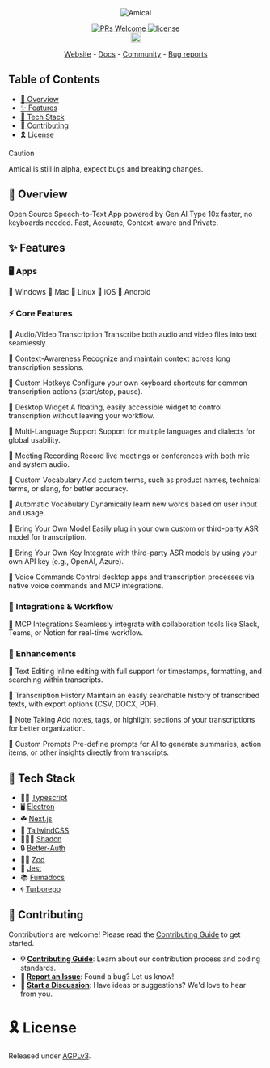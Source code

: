 <!-- Markdown with HTML -->
<div align="center">
<picture>
  <source media="(prefers-color-scheme: dark)" srcset="https://amical.ai/github-readme-header-dark.png">
  <source media="(prefers-color-scheme: light)" srcset="https://amical.ai/github-readme-header-light.png">
  <img alt="Amical" src="https://amical.ai/github-readme-header-light.png">
</picture>
</div>

<p align="center">
  <a href='http://makeapullrequest.com'>
    <img alt='PRs Welcome' src='https://img.shields.io/badge/PRs-welcome-brightgreen.svg?style=shields'/>
  </a>
  <a href="https://opensource.org/license/agpl-v3/">
    <img src="https://img.shields.io/github/license/amicalhq/amical?logo=opensourceinitiative&logoColor=white&label=License&color=8A2BE2" alt="license">
  </a>
  <br>
  <a href="https://amical.ai/community">
    <img src="https://img.shields.io/badge/discord-7289da.svg?style=flat-square&logo=discord" alt="discord" style="height: 20px;">
  </a>
</p>

<p align="center">
  <a href="https://amical.ai">Website</a> - <a href="https://amical.ai/docs">Docs</a> - <a href="https://amical.ai/community">Community</a> - <a href="https://github.com/amicalhq/amical/issues/new?assignees=&labels=bug&template=bug_report.md">Bug reports</a>
</p>

## Table of Contents

- [🔮 Overview](#-overview)
- [✨ Features](#-features)
- [🔰 Tech Stack](#-tech-stack)
- [🤗 Contributing](#-contributing)
- [🎗 License](#-license)

> [!CAUTION]
> Amical is still in alpha, expect bugs and breaking changes.

## 🔮 Overview

Open Source Speech-to-Text App powered by Gen AI
Type 10x faster, no keyboards needed. Fast, Accurate, Context-aware and Private.

## ✨ Features

### 🖥️ Apps

📅 Windows
🔄 Mac
📅 Linux
📅 iOS
📅 Android

### ⚡ Core Features

🔄 Audio/Video Transcription
Transcribe both audio and video files into text seamlessly.

🔄 Context-Awareness
Recognize and maintain context across long transcription sessions.

🔄 Custom Hotkeys
Configure your own keyboard shortcuts for common transcription actions (start/stop, pause).

🔄 Desktop Widget
A floating, easily accessible widget to control transcription without leaving your workflow.

📅 Multi-Language Support
Support for multiple languages and dialects for global usability.

📅 Meeting Recording
Record live meetings or conferences with both mic and system audio.

📅 Custom Vocabulary
Add custom terms, such as product names, technical terms, or slang, for better accuracy.

📅 Automatic Vocabulary
Dynamically learn new words based on user input and usage.

📅 Bring Your Own Model
Easily plug in your own custom or third-party ASR model for transcription.

📅 Bring Your Own Key
Integrate with third-party ASR models by using your own API key (e.g., OpenAI, Azure).

📅 Voice Commands
Control desktop apps and transcription processes via native voice commands and MCP integrations.

### 🔗 Integrations & Workflow

📅 MCP Integrations
Seamlessly integrate with collaboration tools like Slack, Teams, or Notion for real-time workflow.

### 🌟 Enhancements

📅 Text Editing
Inline editing with full support for timestamps, formatting, and searching within transcripts.

📅 Transcription History
Maintain an easily searchable history of transcribed texts, with export options (CSV, DOCX, PDF).

📅 Note Taking
Add notes, tags, or highlight sections of your transcriptions for better organization.

📅 Custom Prompts
Pre-define prompts for AI to generate summaries, action items, or other insights directly from transcripts.

## 🔰 Tech Stack

- 🧑‍💻 [Typescript](https://www.typescriptlang.org/)
- 🖥️ [Electron](https://electronjs.org/)
- ☘️ [Next.js](https://nextjs.org/)
- 🎨 [TailwindCSS](https://tailwindcss.com/)
- 🧑🏼‍🎨 [Shadcn](https://ui.shadcn.com/)
- 🔒 [Better-Auth](https://better-auth.com/)
- 🧘‍♂️ [Zod](https://zod.dev/)
- 🐞 [Jest](https://jestjs.io/)
- 📚 [Fumadocs](https://github.com/fuma-nama/fumadocs)
- 🌀 [Turborepo](https://turbo.build/)

## 🤗 Contributing

Contributions are welcome! Please read the [Contributing Guide][contributing] to get started.

- **💡 [Contributing Guide][contributing]**: Learn about our contribution process and coding standards.
- **🐛 [Report an Issue][issues]**: Found a bug? Let us know!
- **💬 [Start a Discussion][discussions]**: Have ideas or suggestions? We'd love to hear from you.

# 🎗 License

Released under [AGPLv3][license].

<!-- REFERENCE LINKS -->
[contributing]: https://github.com/amicalhq/amical/blob/main/CONTRIBUTING.md
[license]: https://github.com/amicalhq/amical/blob/main/LICENSE
[discussions]: https://discuss.amical.ai
[issues]: https://github.com/amicalhq/amical/issues
[pulls]: https://github.com/amicalhq/amical/pulls "submit a pull request"